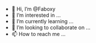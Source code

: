 - 👋 Hi, I’m @Faboxy
- 👀 I’m interested in ...
- 🌱 I’m currently learning ...
- 💞️ I’m looking to collaborate on ...
- 📫 How to reach me ...

<!---
Faboxy/Faboxy is a ✨ special ✨ repository because its `README.md` (this file) appears on your GitHub profile.
You can click the Preview link to take a look at your changes.
--->
